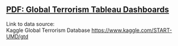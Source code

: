## **[PDF: Global Terrorism Tableau Dashboards](https://kimberlyhwaldron.github.io/TableauDashboard_GlobalTerrorData/)**

  
Link to data source:   
Kaggle Global Terrorism Database https://www.kaggle.com/START-UMD/gtd
